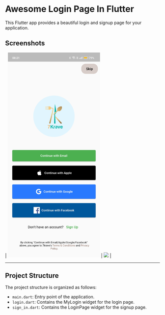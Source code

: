 # Awesome Login Page In Flutter

This Flutter app provides a beautiful login and signup page for your application.

## Screenshots

| <img src="Screenshot_2023-07-21-08-21-41-52_1d6682e413e3e4642414647351799991.jpg
"  width="300"/> | <img src="register.jpg" width="300"/>  |

---

## Project Structure

The project structure is organized as follows:

- `main.dart`: Entry point of the application.
- `login.dart`: Contains the MyLogin widget for the login page.
- `sign_in.dart`: Contains the LoginPage widget for the signup page.

